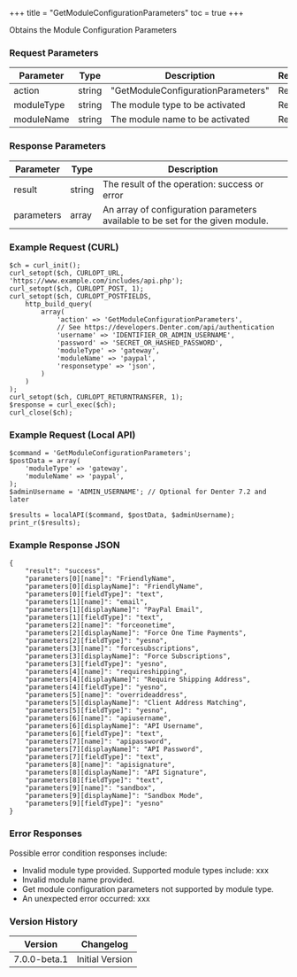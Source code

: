 +++
title = "GetModuleConfigurationParameters"
toc = true
+++

Obtains the Module Configuration Parameters

### Request Parameters

| Parameter | Type | Description | Required |
| --------- | ---- | ----------- | -------- |
| action | string | "GetModuleConfigurationParameters" | Required |
| moduleType | string | The module type to be activated | Required |
| moduleName | string | The module name to be activated | Required |

### Response Parameters

| Parameter | Type | Description |
| --------- | ---- | ----------- |
| result | string | The result of the operation: success or error |
| parameters | array | An array of configuration parameters available to be set for the given module. |


### Example Request (CURL)

```
$ch = curl_init();
curl_setopt($ch, CURLOPT_URL, 'https://www.example.com/includes/api.php');
curl_setopt($ch, CURLOPT_POST, 1);
curl_setopt($ch, CURLOPT_POSTFIELDS,
    http_build_query(
        array(
            'action' => 'GetModuleConfigurationParameters',
            // See https://developers.Denter.com/api/authentication
            'username' => 'IDENTIFIER_OR_ADMIN_USERNAME',
            'password' => 'SECRET_OR_HASHED_PASSWORD',
            'moduleType' => 'gateway',
            'moduleName' => 'paypal',
            'responsetype' => 'json',
        )
    )
);
curl_setopt($ch, CURLOPT_RETURNTRANSFER, 1);
$response = curl_exec($ch);
curl_close($ch);
```


### Example Request (Local API)

```
$command = 'GetModuleConfigurationParameters';
$postData = array(
    'moduleType' => 'gateway',
    'moduleName' => 'paypal',
);
$adminUsername = 'ADMIN_USERNAME'; // Optional for Denter 7.2 and later

$results = localAPI($command, $postData, $adminUsername);
print_r($results);
```


### Example Response JSON

```
{
    "result": "success",
    "parameters[0][name]": "FriendlyName",
    "parameters[0][displayName]": "FriendlyName",
    "parameters[0][fieldType]": "text",
    "parameters[1][name]": "email",
    "parameters[1][displayName]": "PayPal Email",
    "parameters[1][fieldType]": "text",
    "parameters[2][name]": "forceonetime",
    "parameters[2][displayName]": "Force One Time Payments",
    "parameters[2][fieldType]": "yesno",
    "parameters[3][name]": "forcesubscriptions",
    "parameters[3][displayName]": "Force Subscriptions",
    "parameters[3][fieldType]": "yesno",
    "parameters[4][name]": "requireshipping",
    "parameters[4][displayName]": "Require Shipping Address",
    "parameters[4][fieldType]": "yesno",
    "parameters[5][name]": "overrideaddress",
    "parameters[5][displayName]": "Client Address Matching",
    "parameters[5][fieldType]": "yesno",
    "parameters[6][name]": "apiusername",
    "parameters[6][displayName]": "API Username",
    "parameters[6][fieldType]": "text",
    "parameters[7][name]": "apipassword",
    "parameters[7][displayName]": "API Password",
    "parameters[7][fieldType]": "text",
    "parameters[8][name]": "apisignature",
    "parameters[8][displayName]": "API Signature",
    "parameters[8][fieldType]": "text",
    "parameters[9][name]": "sandbox",
    "parameters[9][displayName]": "Sandbox Mode",
    "parameters[9][fieldType]": "yesno"
}
```


### Error Responses

Possible error condition responses include:

* Invalid module type provided. Supported module types include: xxx
* Invalid module name provided.
* Get module configuration parameters not supported by module type.
* An unexpected error occurred: xxx


### Version History

| Version | Changelog |
| ------- | --------- |
| 7.0.0-beta.1 | Initial Version |
